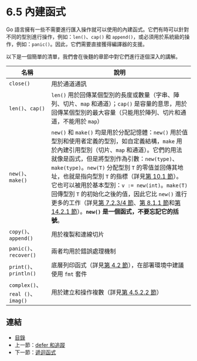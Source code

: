 # 6.5 內建函式

Go 語言擁有一些不需要進行匯入操作就可以使用的內建函式。它們有時可以針對不同的型別進行操作，例如：`len()`、`cap()` 和 `append()`，或必須用於系統級的操作，例如：`panic()`。因此，它們需要直接獲得編譯器的支援。

以下是一個簡單的清單，我們會在後麵的章節中對它們進行逐個深入的講解。

|名稱|說明|
|---|---|
|`close()`|用於通道通訊|
|`len()`、`cap()`|`len()` 用於回傳某個型別的長度或數量（字串、陣列、切片、`map` 和通道）；`cap()` 是容量的意思，用於回傳某個型別的最大容量（只能用於陣列、切片和通道，不能用於 `map`）|
|`new()`、`make()`|`new()` 和 `make()` 均是用於分配記憶體：`new()` 用於值型別和使用者定義的型別，如自定義結構，`make` 用於內建引用型別（切片、`map` 和通道）。它們的用法就像是函式，但是將型別作為引數：`new(type)`、`make(type)`。`new(T)` 分配型別 `T` 的零值並回傳其地址，也就是指向型別 `T` 的指標（詳見[第 10.1 節](10.1.md)）。它也可以被用於基本型別：`v := new(int)`。`make(T)` 回傳型別 `T` 的初始化之後的值，因此它比 `new()` 進行更多的工作（詳見[第 7.2.3/4 節](07.2.md)、[第 8.1.1 節](08.1.md)和[第 14.2.1 節](14.2.md)）。**`new()` 是一個函式，不要忘記它的括號**。|
|`copy()`、`append()`|用於複製和連線切片|
|`panic()`、`recover()`|兩者均用於錯誤處理機制|
|`print()`、`println()`|底層列印函式（詳見[第 4.2 節](04.2.md)），在部署環境中建議使用 `fmt` 套件|
|`complex()`、`real ()`、`imag()`|用於建立和操作複數（詳見[第 4.5.2.2 節](04.5.md)）|

## 連結

- [目錄](directory.md)
- 上一節：[defer 和追蹤](06.4.md)
- 下一節：[遞迴函式](06.6.md)
